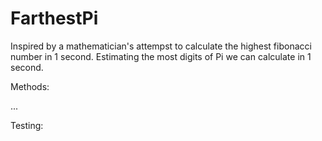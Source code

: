 # FarthestPi

Inspired by a mathematician's attempst to calculate the highest fibonacci number in 1 second.
Estimating the most digits of Pi we can calculate in 1 second.

Methods:


...

Testing:


